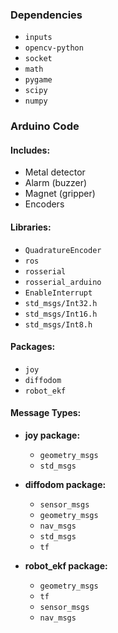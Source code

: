 ### Dependencies
- `inputs`
- `opencv-python`
- `socket`
- `math`
- `pygame`
- `scipy`
- `numpy`
### Arduino Code

#### Includes:
- Metal detector
- Alarm (buzzer)
- Magnet (gripper)
- Encoders

#### Libraries:
- `QuadratureEncoder`
- `ros`
- `rosserial`
- `rosserial_arduino`
- `EnableInterrupt`
- `std_msgs/Int32.h`
- `std_msgs/Int16.h`
- `std_msgs/Int8.h`

#### Packages:
- `joy`
- `diffodom`
- `robot_ekf`

#### Message Types:

  - **joy package:**
    - `geometry_msgs`
    - `std_msgs`

  - **diffodom package:**
    - `sensor_msgs`
    - `geometry_msgs`
    - `nav_msgs`
    - `std_msgs`
    - `tf`

  - **robot_ekf package:**
    - `geometry_msgs`
    - `tf`
    - `sensor_msgs`
    - `nav_msgs`
